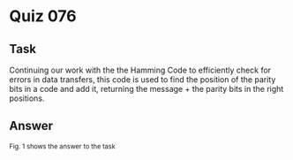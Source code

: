 # Quiz 076

## Task
Continuing our work with the the Hamming Code to efficiently check for errors in data transfers, this code is used to find the position of the parity bits in a code and add it, returning the message + the parity bits in the right positions.
## Answer

<sub>Fig. 1 shows the answer to the task</sub>
